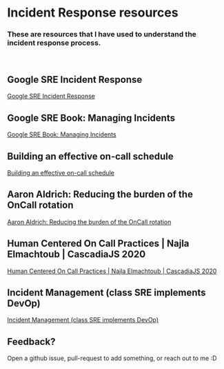 # Incident Response resources

### These are resources that I have used to understand the incident response process.

<br>

## Google SRE Incident Response
[Google SRE Incident Response]

## Google SRE Book: Managing Incidents
[Google SRE Book: Managing Incidents]

## Building an effective on-call schedule
[Building an effective on-call schedule]

## Aaron Aldrich: Reducing the burden of the OnCall rotation
[Aaron Aldrich: Reducing the burden of the OnCall rotation]

## Human Centered On Call Practices | Najla Elmachtoub | CascadiaJS 2020
[Human Centered On Call Practices | Najla Elmachtoub | CascadiaJS 2020]

## Incident Management (class SRE implements DevOp)
[Incident Management (class SRE implements DevOp)]




## Feedback?
Open a github issue, pull-request to add something, or reach out to me :D


[Google SRE Incident Response]: https://sre.google/workbook/incident-response/

[Google SRE Book: Managing Incidents]: https://sre.google/sre-book/managing-incidents/

[Building an effective on-call schedule]: https://www.atlassian.com/incident-management/on-call/on-call-schedules

[Aaron Aldrich: Reducing the burden of the OnCall rotation]: https://www.youtube.com/watch?v=CGVT_-gSykE

[Human Centered On Call Practices | Najla Elmachtoub | CascadiaJS 2020]: https://www.youtube.com/watch?v=y8LHjX9XUsg

[Incident Management (class SRE implements DevOp)]: https://www.youtube.com/watch?v=n4y9dwinPBQ
